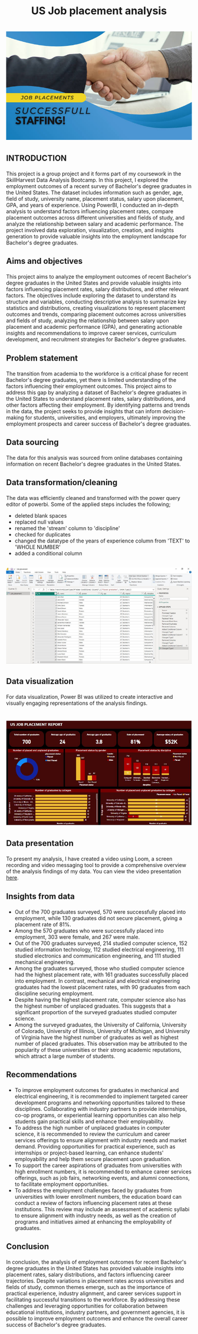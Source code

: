 # <p align='center'/> US Job placement analysis </p>
# <div align='center'><img src='Images/Image1.jpeg'></div>
## <p align='left'/> INTRODUCTION </p>
This project is a group project and it forms part of my coursework in the SkillHarvest Data Analysis Bootcamp. In this project, I explored the employment outcomes of a recent survey of Bachelor's degree graduates in the United States. The dataset includes information such as gender, age, field of study, university name, placement status, salary upon placement, GPA, and years of experience. Using PowerBI, I conducted an in-depth analysis to understand factors influencing placement rates, compare placement outcomes across different universities and fields of study, and analyze the relationship between salary and academic performance. The project involved data exploration, visualization, creation, and insights generation to provide valuable insights into the employment landscape for Bachelor's degree graduates.
## <p align='left'/> Aims and objectives </p>
This project aims to analyze the employment outcomes of recent Bachelor's degree graduates in the United States and provide valuable insights into factors influencing placement rates, salary distributions, and other relevant factors. The objectives include exploring the dataset to understand its structure and variables, conducting descriptive analysis to summarize key statistics and distributions, creating visualizations to represent placement outcomes and trends, comparing placement outcomes across universities and fields of study, analyzing the relationship between salary upon placement and academic performance (GPA), and generating actionable insights and recommendations to improve career services, curriculum development, and recruitment strategies for Bachelor's degree graduates.
## <p align='left'/> Problem statement </p>
The transition from academia to the workforce is a critical phase for recent Bachelor's degree graduates, yet there is limited understanding of the factors influencing their employment outcomes. This project aims to address this gap by analyzing a dataset of Bachelor's degree graduates in the United States to understand placement rates, salary distributions, and other factors affecting their employment. By identifying patterns and trends in the data, the project seeks to provide insights that can inform decision-making for students, universities, and employers, ultimately improving the employment prospects and career success of Bachelor's degree graduates.
## <p align='left'/> Data sourcing </p>
The data for this analysis was sourced from online databases containing information on recent Bachelor's degree graduates in the United States.
## <p align='left'/> Data transformation/cleaning </p>
The data was efficiently cleaned and transformed with the power query editor of powerbi. Some of the applied steps includes the following;
- deleted blank spaces
- replaced null values
- renamed the 'stream' column to 'discipline'
- checked for duplicates
- changed the datatype of the years of experience column from 'TEXT' to 'WHOLE NUMBER'
- added a conditional column 
## <div align='center'><img src='Images/Image2.JPG'></div>
## <p align='left'/> Data visualization </p>
For data visualization, Power BI was utilized to create interactive and visually engaging representations of the analysis findings.
# <div align='center'><img src='Images/Image3.JPG'></div>
## <div align='left'/> Data presentation </p>
To present my analysis, I have created a video using Loom, a screen recording and video messaging tool to provide a comprehensive overview of the analysis findings of my data. You can view the video presentation [here](https://www.loom.com/share/fa0cb3a8e022491cb7453e6a39b50fc6?sid=c78e8612-f84c-4481-aff4-57cc69d2a169).
## <p align='left'/> Insights from data </p>
- Out of the 700 graduates surveyed, 570 were successfully placed into employment, while 130 graduates did not secure placement, giving a placement rate of 81%.
- Among the 570 graduates who were successfully placed into employment, 303 were female, and 267 were male.
- Out of the 700 graduates surveyed, 214 studied computer science, 152 studied information technology, 112 studied electrical engineering, 111 studied electronics and communication engineering, and 111 studied mechanical engineering.
- Among the graduates surveyed, those who studied computer science had the highest placement rate, with 161 graduates successfully placed into employment. In contrast, mechanical and electrical engineering graduates had the lowest placement rates, with 90 graduates from each discipline securing employment.
- Despite having the highest placement rate, computer science also has the highest number of unplaced graduates. This suggests that a significant proportion of the surveyed graduates studied computer science.
- Among the surveyed graduates, the University of California, University of Colorado, University of Illinois, University of Michigan, and University of Virginia have the highest number of graduates as well as highest number of placed graduates. This observation may be attributed to the popularity of these universities or their strong academic reputations, which attract a large number of students.
## <p align='left'/> Recommendations </p>
- To improve employment outcomes for graduates in mechanical and electrical engineering, it is recommended to implement targeted career development programs and networking opportunities tailored to these disciplines. Collaborating with industry partners to provide internships, co-op programs, or experiential learning opportunities can also help students gain practical skills and enhance their employability.
- To address the high number of unplaced graduates in computer science, it is recommended to review the curriculum and career services offerings to ensure alignment with industry needs and market demand. Providing opportunities for practical experience, such as internships or project-based learning, can enhance students' employability and help them secure placement upon graduation.
- To support the career aspirations of graduates from universities with high enrollment numbers, it is recommended to enhance career services offerings, such as job fairs, networking events, and alumni connections, to facilitate employment opportunities.
- To address the employment challenges faced by graduates from universities with lower enrollment numbers, the education board can conduct a review of factors influencing placement rates at these institutions. This review may include an assessment of academic syllabi to ensure alignment with industry needs, as well as the creation of programs and initiatives aimed at enhancing the employability of graduates.
## <p align='left'/> Conclusion </p>
In conclusion, the analysis of employment outcomes for recent Bachelor's degree graduates in the United States has provided valuable insights into placement rates, salary distributions, and factors influencing career trajectories. Despite variations in placement rates across universities and fields of study, common themes emerge, such as the importance of practical experience, industry alignment, and career services support in facilitating successful transitions to the workforce. By addressing these challenges and leveraging opportunities for collaboration between educational institutions, industry partners, and government agencies, it is possible to improve employment outcomes and enhance the overall career success of Bachelor's degree graduates.
